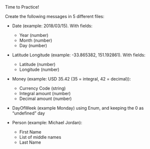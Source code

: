 Time to Practice!

Create the following messages in 5 different files:

- Date (example: 2018/03/15). With fields:

  - Year (number)
  - Month (number)
  - Day (number)

- Latitude Longitude (example: -33.865382, 151.192861). With fields:

  - Latitude (number)
  - Longitude (number)

- Money (example: USD 35.42 (35 = integral, 42 = decimal)):

  - Currency Code (string)
  - Integral amount (number)
  - Decimal amount (number)

- DayOfWeek (example Monday) using Enum, and keeping the 0 as “undefined” day

- Person (example: Michael Jordan):

  - First Name
  - List of middle names
  - Last Name
